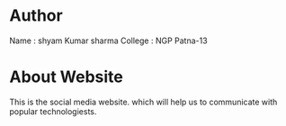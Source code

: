 # Author
Name : shyam Kumar sharma
College : NGP Patna-13

# About Website

This is the social media website. which will help us to communicate with popular technologiests.
